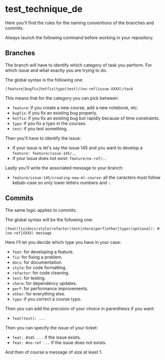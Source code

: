 # test_technique_de

Here you'll find the rules for the naming conventions of the branches and commits.

Always launch the following command before working in your repository:


## Branches

The branch will have to identify which category of task you perform. For which issue and what exactly you are trying to do.

The global syntax is the following one:

`(feature|bugfix|hotfix|typo|test)/(no-ref|issue-XXXX)/task`

This means that for the category you can pick between:

- `feature`: if you create a new course, add a new notebook, etc.
- `bugfix`: if you fix an existing bug properly.
- `hotfix`: if you fix an existing bug but rapidly because of time constraints.
- `typo`: if you fix a typo in the courses.
- `test`: if you test something.

Then you'll have to identify the issue:

- if your issue is let's say the issue 145 and you want to develop a `feature: feature/issue-145/`...
- if your issue does not exist: `feature/no-ref/`...

Lastly you'll write the associated message to your branch:

- `feature/issue-145/creating-new-ml-course`: all the caracters must follow kebab-case so only lower letters numbers and -.

## Commits

The same logic applies to commits.

The global syntax will be the following one:

`(feat|fix|docs|style|refactor|test|chore|perf|other|typo)(optional): #(no-ref|XXXX) message`

Here I'll let you decide which type you have in your case:

- `feat`: for developing a feature.
- `fix`: for fixing a problem.
- `docs`: for documentation.
- `style`: for code formatting.
- `refactor`: for code cleaning.
- `test`: for testing.
- `chore`: for dependency updates.
- `perf`: for performance improvements.
- `other`: for everything else.
- `typo`: if you correct a course typo.

Then you can add the precision of your choice in parenthesis if you want:

- `feat(test): ...`

Then you can specify the issue of your ticket:

- `feat: #145 ...` if the issue exists.
- `feat: #no-ref ...` if the issue does not exists.

And then of course a message of size at least 1.
